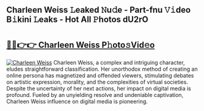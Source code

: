 ## Charleen Weiss 𝙻eaked 𝙽u𝚍e - Part-fnu 𝚅𝚒deo B𝚒kini 𝙻eaks - Hot All 𝙿hotos dU2rO

# <h2><a href="http://ld1w3d.urlbe.top/?page=Charleen+Weiss">🔗🔗👉👉 Charleen Weiss P𝚑oto𝚜Vid𝚎o</a></h2>

[![Charleen Weiss](https://i.imgur.com/eBuTRDB.gif)](http://ld1w3d.urlbe.top/?page=Charleen+Weiss)
Charleen Weiss, a complex and intriguing character, eludes straightforward classification. Her unorthodox method of creating an online persona has magnetized and offended viewers, stimulating debates on artistic expression, morality, and the complexities of virtual societies. Despite the uncertainty of her next actions, her impact on digital media is profound. Fueled by an unyielding resolve and undeniable captivation, Charleen Weiss influence on digital media is pioneering.
